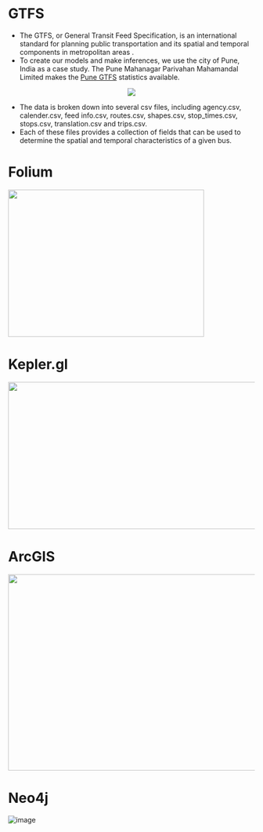 # GTFS

* The GTFS, or General Transit Feed Specification, is an international standard for planning public transportation and its spatial and temporal components in metropolitan areas . 
* To create our models and make inferences, we use the city of Pune, India as a case study. The Pune Mahanagar Parivahan Mahamandal Limited makes the [Pune GTFS](http://opendata.punecorporation.org/Citizen/CitizenDatasets/Index?categoryId=15) statistics available. 

<p align="center">
  <img src="https://user-images.githubusercontent.com/79207846/184502043-8c598f00-d5c4-4d48-b1df-0947f87e9e10.png" />
</p>

* The data is broken down into several csv files, including agency.csv, calender.csv, feed info.csv, routes.csv, shapes.csv, stop\_times.csv, stops.csv, translation.csv and trips.csv. 
* Each of these files provides a collection of fields that can be used to determine the spatial and temporal characteristics of a given bus.

# Folium

<img src="https://user-images.githubusercontent.com/79207846/184502516-844dc2c7-c5e0-4349-880d-eb865571a224.png" width="400" height="300">

# Kepler.gl

<img src="https://user-images.githubusercontent.com/79207846/184502643-21fb8564-aadd-4be8-b128-6b1790479662.png" width="600" height="300">

# ArcGIS

<img src="https://user-images.githubusercontent.com/79207846/184502758-400668f0-9f9b-469f-94f3-2a7b8ca0b5a7.png" width="700" height="400">


# Neo4j

![image](https://user-images.githubusercontent.com/79207846/184502020-48db9132-30bd-435f-a319-c1d9a7998e1e.png)


